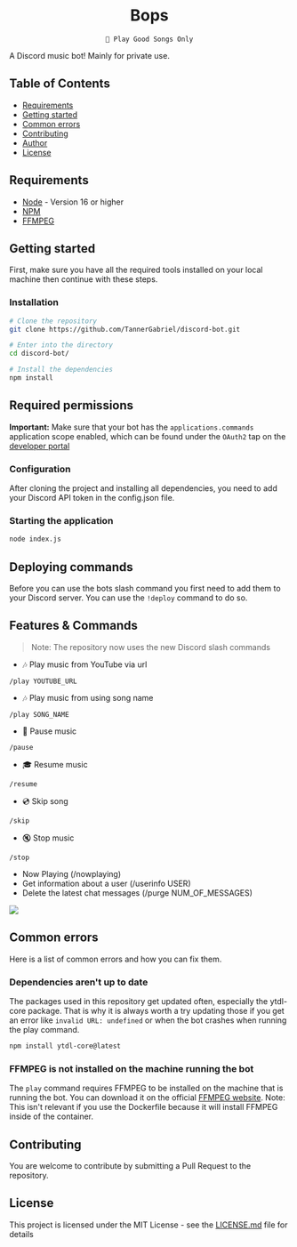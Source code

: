 <div align=center>

# Bops

```
🌹 Play Good Songs Only
```

</div>

A Discord music bot! Mainly for private use.

## Table of Contents

-   [Requirements](#requirements)
-   [Getting started](#getting-started)
-   [Common errors](#common-errors)
-   [Contributing](#contributing)
-   [Author](#author)
-   [License](#license)

## Requirements

-   [Node](https://nodejs.org/en/) - Version 16 or higher
-   [NPM](https://www.npmjs.com/)
-   [FFMPEG](https://www.ffmpeg.org/)

## Getting started

First, make sure you have all the required tools installed on your local machine then continue with these steps.

### Installation

```bash
# Clone the repository
git clone https://github.com/TannerGabriel/discord-bot.git

# Enter into the directory
cd discord-bot/

# Install the dependencies
npm install
```

## Required permissions

**Important:** Make sure that your bot has the `applications.commands` application scope enabled, which can be found under the `OAuth2` tap on the [developer portal](https://discord.com/developers/applications/)

### Configuration

After cloning the project and installing all dependencies, you need to add your Discord API token in the config.json file.

### Starting the application

```bash
node index.js
```

## Deploying commands

Before you can use the bots slash command you first need to add them to your Discord server. You can use the `!deploy` command to do so.

## Features & Commands

> Note: The repository now uses the new Discord slash commands

-   🎶 Play music from YouTube via url

`/play YOUTUBE_URL`

-   🎶 Play music from using song name

`/play SONG_NAME`

-   📃 Pause music

`/pause`

-   🎓 Resume music

`/resume`

-   💿 Skip song

`/skip`

-   🔇 Stop music

`/stop`

-   Now Playing (/nowplaying)
-   Get information about a user (/userinfo USER)
-   Delete the latest chat messages (/purge NUM_OF_MESSAGES)

<img src="./assets/playing_song.png">

## Common errors

Here is a list of common errors and how you can fix them.

### Dependencies aren't up to date

The packages used in this repository get updated often, especially the ytdl-core package. That is why it is always worth a try updating those if you get an error like `invalid URL: undefined` or when the bot crashes when running the play command.

```bash
npm install ytdl-core@latest
```

### FFMPEG is not installed on the machine running the bot

The `play` command requires FFMPEG to be installed on the machine that is running the bot. You can download it on the official [FFMPEG website](https://www.ffmpeg.org/). Note: This isn't relevant if you use the Dockerfile because it will install FFMPEG inside of the container.

## Contributing

You are welcome to contribute by submitting a Pull Request to the repository.

## License

This project is licensed under the MIT License - see the [LICENSE.md](LICENSE) file for details
